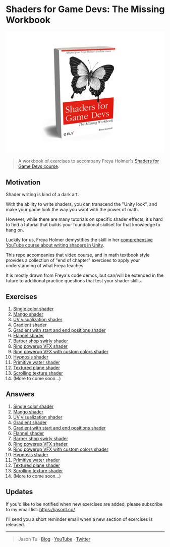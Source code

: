 # Shaders for Game Devs: The Missing Workbook

<img src="./Images/book_cover2.png" alt="Shaders for Game Devs book cover" width="600" />

> A workbook of exercises to accompany Freya Holmer's [Shaders for Game Devs course](https://www.youtube.com/playlist?list=PLImQaTpSAdsCnJon-Eir92SZMl7tPBS4Z).

## Motivation

Shader writing is kind of a dark art.

With the ability to write shaders, you can transcend the "Unity look", and make your game look the way you want with the power of math.

However, while there are many tutorials on specific shader effects, it's hard to find a tutorial that builds your foundational skillset for that knowledge to hang on.

Luckily for us, Freya Holmer demystifies the skill in her [comprehensive YouTube course about writing shaders in Unity](https://www.youtube.com/playlist?list=PLImQaTpSAdsCnJon-Eir92SZMl7tPBS4Z).

This repo accompanies that video course, and in math textbook style provides a collection of "end of chapter" exercises to apply your understanding of what Freya teaches.

It is mostly drawn from Freya's code demos, but can/will be extended in the future to additional practice questions that test your shader skills.

## Exercises

1. [Single color shader](./Exercises/01_Single_color.md)
2. [Mango shader](./Exercises/02_Mango.md)
3. [UV visualization shader](./Exercises/03_UV_visualization.md)
4. [Gradient shader](./Exercises/04_Gradient.md)
5. [Gradient with start and end positions shader](./Exercises/05_Gradient_with_start_and_end_positions.md)
6. [Flannel shader](./Assets/Exercises/06_Flannel.md)
7. [Barber shop swirly shader](./Assets/Exercises/07_Barber_shop_swirly.md)
8. [Ring powerup VFX shader](./Assets/Exercises/08_Ring_powerup.md)
9. [Ring powerup VFX with custom colors shader](./Assets/Exercises/09_Ring_powerup_with_custom_colors.md)
10. [Hypnosis shader](./Assets/Exercises/10_Hypnosis.md)
11. [Primitive water shader](./Assets/Exercises/11_Primitive_water.md)
12. [Textured plane shader](./Assets/Exercises/12_Textured_plane.md)
13. [Scrolling texture shader](./Assets/Exercises/13_Scrolling_texture.md)
14. (More to come soon...)

## Answers

1. [Single color shader](./Assets/Shaders/01_Single_color.shader)
2. [Mango shader](./Assets/Shaders/02_Mango.shader)
3. [UV visualization shader](./Assets/Shaders/03_UV_visualization.shader)
4. [Gradient shader](./Assets/Shaders/04_Gradient.shader)
5. [Gradient with start and end positions shader](./Assets/Shaders/05_Gradient_with_start_and_end_positions.shader)
6. [Flannel shader](./Assets/Shaders/06_Flannel.shader)
7. [Barber shop swirly shader](./Assets/Shaders/07_Barber_shop_swirly.shader)
8. [Ring powerup VFX shader](./Assets/Shaders/08_Ring_powerup.shader)
9. [Ring powerup VFX with custom colors shader](./Assets/Shaders/09_Ring_powerup_with_custom_colors.shader)
10. [Hypnosis shader](./Assets/Shaders/10_Hypnosis.shader)
11. [Primitive water shader](./Assets/Shaders/11_Primitive_water.shader)
12. [Textured plane shader](./Assets/Shaders/12_Textured_plane.shader)
13. [Scrolling texture shader](./Assets/Shaders/13_Scrolling_texture.shader)
14. (More to come soon...)

## Updates

If you'd like to be notified when new exercises are added, please subscribe to my email list: https://jasont.co/

I'll send you a short reminder email when a new section of exercises is released.

---

> Jason Tu · [Blog](https://jasont.co/) · [YouTube](https://youtube.com/nucleartide) · [Twitter](https://twitter.com/nucleartide)
